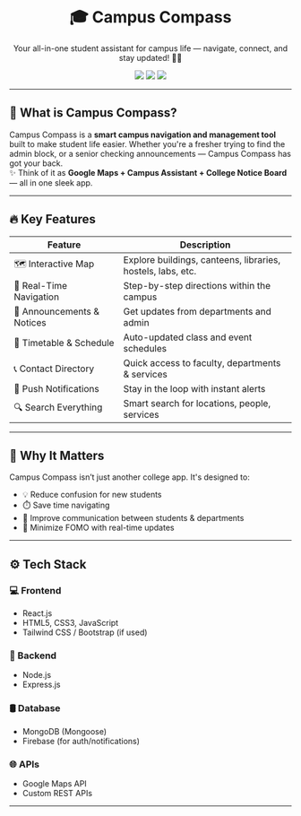 <h1 align="center">🎓 Campus Compass</h1>

<p align="center">
  Your all-in-one student assistant for campus life — navigate, connect, and stay updated! 🧭📱  
</p>

<p align="center">
  <img src="https://img.shields.io/badge/Made%20with-Love-red" />
  <img src="https://img.shields.io/github/license/janhavi-22/Campus-Compass" />
  <img src="https://img.shields.io/badge/Status-In%20Progress-yellow" />
</p>

---

## 🧐 What is Campus Compass?

Campus Compass is a **smart campus navigation and management tool** built to make student life easier. Whether you're a fresher trying to find the admin block, or a senior checking announcements — Campus Compass has got your back.  
✨ Think of it as **Google Maps + Campus Assistant + College Notice Board** — all in one sleek app.

---

## 🔥 Key Features

| Feature                    | Description |
|---------------------------|-------------|
| 🗺️ Interactive Map        | Explore buildings, canteens, libraries, hostels, labs, etc. |
| 🏫 Real-Time Navigation    | Step-by-step directions within the campus |
| 📢 Announcements & Notices| Get updates from departments and admin |
| 🧾 Timetable & Schedule    | Auto-updated class and event schedules |
| 📞 Contact Directory       | Quick access to faculty, departments & services |
| 🔔 Push Notifications      | Stay in the loop with instant alerts |
| 🔍 Search Everything       | Smart search for locations, people, services |

---

## 🧠 Why It Matters

Campus Compass isn’t just another college app. It's designed to:
- 💡 Reduce confusion for new students
- ⏱️ Save time navigating
- 📲 Improve communication between students & departments
- 🧘 Minimize FOMO with real-time updates

---

## ⚙️ Tech Stack

### 💻 Frontend
- React.js
- HTML5, CSS3, JavaScript
- Tailwind CSS / Bootstrap (if used)

### 🧠 Backend
- Node.js
- Express.js

### 🛢️ Database
- MongoDB (Mongoose)
- Firebase (for auth/notifications)

### 🌐 APIs
- Google Maps API
- Custom REST APIs

---
